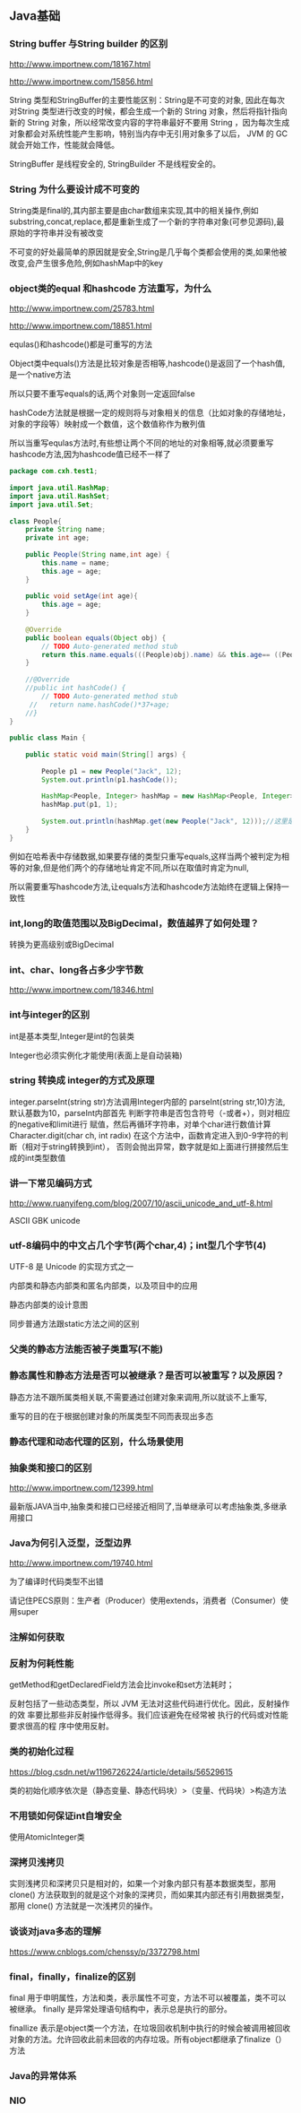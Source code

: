 ## Java基础

### String buffer 与String builder 的区别

http://www.importnew.com/18167.html

http://www.importnew.com/15856.html

String 类型和StringBuffer的主要性能区别：String是不可变的对象, 因此在每次对String 类型进行改变的时候，都会生成一个新的 String 对象，然后将指针指向新的 String 对象，所以经常改变内容的字符串最好不要用 String ，因为每次生成对象都会对系统性能产生影响，特别当内存中无引用对象多了以后， JVM 的 GC 就会开始工作，性能就会降低。

StringBuffer 是线程安全的, StringBuilder 不是线程安全的。



### String 为什么要设计成不可变的

String类是final的,其内部主要是由char数组来实现,其中的相关操作,例如substring,concat,replace,都是重新生成了一个新的字符串对象(可参见源码),最原始的字符串并没有被改变

不可变的好处最简单的原因就是安全,String是几乎每个类都会使用的类,如果他被改变,会产生很多危险,例如hashMap中的key



### object类的equal 和hashcode 方法重写，为什么

http://www.importnew.com/25783.html

http://www.importnew.com/18851.html

equlas()和hashcode()都是可重写的方法

Object类中equals()方法是比较对象是否相等,hashcode()是返回了一个hash值,是一个native方法

所以只要不重写equals的话,两个对象则一定返回false

hashCode方法就是根据一定的规则将与对象相关的信息（比如对象的存储地址，对象的字段等）映射成一个数值，这个数值称作为散列值



所以当重写equlas方法时,有些想让两个不同的地址的对象相等,就必须要重写hashcode方法,因为hashcode值已经不一样了

```java
package com.cxh.test1;
 
import java.util.HashMap;
import java.util.HashSet;
import java.util.Set;
 
class People{
    private String name;
    private int age;
 
    public People(String name,int age) {
        this.name = name;
        this.age = age;
    }  
 
    public void setAge(int age){
        this.age = age;
    }
 
    @Override
    public boolean equals(Object obj) {
        // TODO Auto-generated method stub
        return this.name.equals(((People)obj).name) && this.age== ((People)obj).age;
    }
    
    //@Override
    //public int hashCode() {
        // TODO Auto-generated method stub
     //   return name.hashCode()*37+age;
    //}
}
 
public class Main {
 
    public static void main(String[] args) {
 
        People p1 = new People("Jack", 12);
        System.out.println(p1.hashCode());
 
        HashMap<People, Integer> hashMap = new HashMap<People, Integer>();
        hashMap.put(p1, 1);
 
        System.out.println(hashMap.get(new People("Jack", 12)));//这里是new的新对象
    }
}
```

例如在哈希表中存储数据,如果要存储的类型只重写equals,这样当两个被判定为相等的对象,但是他们两个的存储地址肯定不同,所以在取值时肯定为null,

所以需要重写hashcode方法,让equals方法和hashcode方法始终在逻辑上保持一致性



### int,long的取值范围以及BigDecimal，数值越界了如何处理？

转换为更高级别或BigDecimal

### int、char、long各占多少字节数

http://www.importnew.com/18346.html

### int与integer的区别

int是基本类型,Integer是int的包装类

Integer也必须实例化才能使用(表面上是自动装箱)



### string 转换成 integer的方式及原理

integer.parseInt(string str)方法调用Integer内部的 
parseInt(string str,10)方法,默认基数为10，parseInt内部首先 
判断字符串是否包含符号（-或者+），则对相应的negative和limit进行 
赋值，然后再循环字符串，对单个char进行数值计算Character.digit(char ch, int radix) 
在这个方法中，函数肯定进入到0-9字符的判断（相对于string转换到int）， 否则会抛出异常，数字就是如上面进行拼接然后生成的int类型数值

### 讲一下常见编码方式

http://www.ruanyifeng.com/blog/2007/10/ascii_unicode_and_utf-8.html

ASCII GBK unicode

### utf-8编码中的中文占几个字节(两个char,4)；int型几个字节(4)

UTF-8 是 Unicode 的实现方式之一



内部类和静态内部类和匿名内部类，以及项目中的应用

静态内部类的设计意图

同步普通方法跟static方法之间的区别

### 父类的静态方法能否被子类重写(不能)

### 静态属性和静态方法是否可以被继承？是否可以被重写？以及原因？

静态方法不跟所属类相关联,不需要通过创建对象来调用,所以就谈不上重写,

重写的目的在于根据创建对象的所属类型不同而表现出多态

### 静态代理和动态代理的区别，什么场景使用



### 抽象类和接口的区别

http://www.importnew.com/12399.html

最新版JAVA当中,抽象类和接口已经接近相同了,当单继承可以考虑抽象类,多继承用接口



### Java为何引入泛型，泛型边界

http://www.importnew.com/19740.html

为了编译时代码类型不出错

请记住PECS原则：生产者（Producer）使用extends，消费者（Consumer）使用super



### 注解如何获取

### 反射为何耗性能

getMethod和getDeclaredField方法会比invoke和set方法耗时；

反射包括了一些动态类型，所以 JVM 无法对这些代码进行优化。因此，反射操作的效 
率要比那些非反射操作低得多。我们应该避免在经常被 执行的代码或对性能要求很高的程 
序中使用反射。



### 类的初始化过程

https://blog.csdn.net/w1196726224/article/details/56529615

类的初始化顺序依次是（静态变量、静态代码块）>（变量、代码块）>构造方法

### 不用锁如何保证int自增安全

使用AtomicInteger类

### 深拷贝浅拷贝

实则浅拷贝和深拷贝只是相对的，如果一个对象内部只有基本数据类型，那用 clone() 方法获取到的就是这个对象的深拷贝，而如果其内部还有引用数据类型，那用 clone() 方法就是一次浅拷贝的操作。

### 谈谈对java多态的理解

https://www.cnblogs.com/chenssy/p/3372798.html

### final，finally，finalize的区别

final       用于申明属性，方法和类，表示属性不可变，方法不可以被覆盖，类不可以被继承。
finally     是异常处理语句结构中，表示总是执行的部分。　　

finallize   表示是object类一个方法，在垃圾回收机制中执行的时候会被调用被回收对象的方法。允许回收此前未回收的内存垃圾。所有object都继承了finalize（）方法

### Java的异常体系

### NIO

